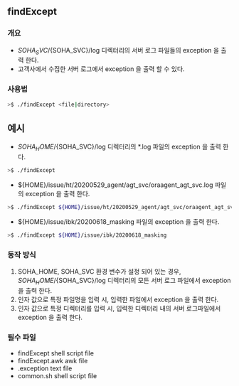 ## findExcept
### 개요
- ${SOHA_SVC}/${SOHA_SVC}/log 디렉터리의 서버 로그 파일들의 exception 을 출력 한다.
- 고객사에서 수집한 서버 로그에서 exception 을 출력 할 수 있다.

### 사용법
```bash
>$ ./findExcept <file|directory>
```
## 예시
- ${SOHA_HOME}/${SOHA_SVC}/log 디렉터리의 *.log 파일의 exception 을 출력 한다.
```bash
>$ ./findExcept 
```
- ${HOME}/issue/ht/20200529_agent/agt_svc/oraagent_agt_svc.log 파일의 exception 을 출력 한다.
```bash
>$ ./findExcept ${HOME}/issue/ht/20200529_agent/agt_svc/oraagent_agt_svc.log
```
- ${HOME}/issue/ibk/20200618_masking 파일의 exception 을 출력 한다.
```bash
>$ ./findExcept ${HOME}/issue/ibk/20200618_masking
```

### 동작 방식
1. SOHA_HOME, SOHA_SVC 환경 변수가 설정 되어 있는 경우, ${SOHA_HOME}/${SOHA_SVC}/log 디렉터리의 모든 서버 로그 파일에서 exception 을 출력 한다.
2. 인자 값으로 특정 파일명을 입력 시, 입력한 파일에서 exception 을 출력 한다.
3. 인자 값으로 특정 디렉터리를 입력 시, 입력한 디렉터리 내의 서버 로그파일에서 exception 을 출력 한다.

### 필수 파일
- findExcept shell script file
- findExcept.awk awk file
- .exception text file
- common.sh shell script file




